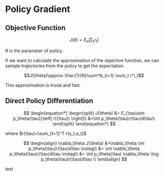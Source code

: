 # Policy Gradient
## Objective Function

$$J(\theta)=E_{\pi}\left[ \sum_t r_t \right]$$

$\theta$ is the parameter of policy.

If we want to calculate the approximation of the objective function, we can sample trajectories from the policy to get the expectation.

$$J(\theta)\approx \frac{1}{N}\sum^N_{i=1} \sum_t r^i_t$$

This approximation is trivial and fast.

## Direct Policy Differentiation

$$
\begin{equation*}
\begin{split}
J(\theta) &= E_{\tau\sim p_\theta(\tau)}\left[ r({\tau}) \right]\\
&=\int p_\theta(\tau)r(\tau)d\tau\\
\end{split}
\end{equation*}
$$

where $r(\tau)=\sum_{t=1}^T r(s_t,a_t)$

$$
\begin{align}
\nabla_\theta J(\theta) &=\nabla_\theta \int p_\theta(\tau)r(\tau)d\tau \notag\\
&= \int \nabla_\theta p_\theta(\tau)r(\tau)d\tau \notag\\
&= \int p_\theta(\tau) \nabla_\theta \log p_\theta(\tau)r(\tau)d\tau \\
\end{align}
$$

test
